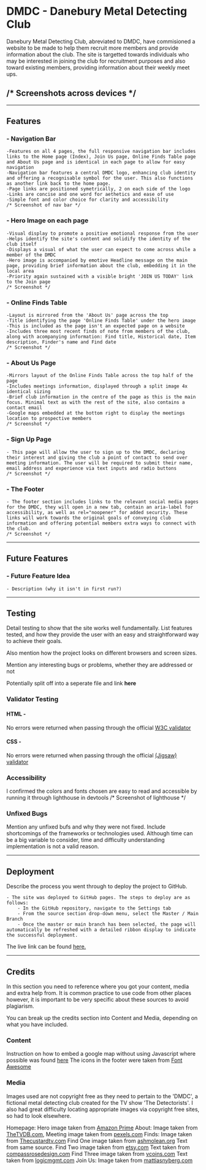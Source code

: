 # DMDC - Danebury Metal Detecting Club
Danebury Metal Detecting Club, abreviated to DMDC, have commisioned a website to be made to help them recruit more members and provide information about the club. The site is targetted towards individuals who may be interested in joining the club for recruitment purposes and also toward existing members, providing information about their weekly meet ups.

## /* Screenshots across devices */

---

## Features
### - Navigation Bar
    -Features on all 4 pages, the full responsive navigation bar includes links to the Home page (Index), Join Us page, Online Finds Table page and About Us page and is identical in each page to allow for easy navigation
    -Navigation bar features a central DMDC logo, enhancing club identity and offering a recognisable symbol for the user. This also functions as another link back to the home page.
    -Page links are positioned symetrically, 2 on each side of the logo
    -Links are concise and one word for aethetics and ease of use
    -Simple font and color choice for clarity and accessibility
    /* Screenshot of nav bar */
### - Hero Image on each page
    -Visual display to promote a positive emotional response from the user
    -Helps identify the site's content and solidify the identity of the club itself
    -Displays a visual of what the user can expect to come across while a member of the DMDC
    -Hero image is accompanied by emotive Headline message on the main page, providing brief information about the club, embedding it in the local area
    -Priority again sustained with a visible bright 'JOIN US TODAY' link to the Join page
    /* Screenshot */
### - Online Finds Table
    -Layout is mirrored from the 'About Us' page across the top
    -Title identifying the page 'Online Finds Table' under the hero image
    -This is included as the page isn't an expected page on a website
    -Includes three most recent finds of note from members of the club, along with acompanying information: Find title, Historical date, Item description, Finder's name and Find date
    /* Screenshot */
### - About Us Page
    -Mirrors layout of the Online Finds Table across the top half of the page
    -Includes meetings information, displayed through a split image 4x identical sizing
    -Brief club information in the centre of the page as this is the main focus. Minimal text as with the rest of the site, also contains a contact email
    -Google maps embedded at the bottom right to display the meetings location to prospective members
    /* Screenshot */
### - Sign Up Page
    - This page will allow the user to sign up to the DMDC, declaring their interest and giving the club a point of contact to send over meeting information. The user will be required to submit their name, email address and experience via text inputs and radio buttons
    /* Screenshot */
### - The Footer
    - The footer section includes links to the relevant social media pages for the DMDC, they will open in a new tab, contain an aria-label for accessibility, as well as rel="noopener" for added security. These links will work towards the original goals of conveying club information and offering potential members extra ways to connect with the club.
    /* Screenshot */

---

## Future Features

### - Future Feature Idea
    - Description (why it isn't in first run?)

---

## Testing
Detail testing to show that the site works well fundamentally. List features tested, and how they provide the user with an easy and straightforward way to achieve their goals.

Also mention how the project looks on different browsers and screen sizes.

Mention any interesting bugs or problems, whether they are addressed or not

Potentially split off into a seperate file and link **here**

### Validator Testing
#### HTML - 
No errors were returned when passing through the official [W3C validator](https://validator.w3.org/nu/)
#### CSS -
No errors were returned when passing through the official [(Jigsaw) validator](https://jigsaw.w3.org/css-validator/)
### Accessibility
I confirmed the colors and fonts chosen are easy to read and accessible by running it through lighthouse in devtools
/* Screenshot of lighthouse */

### Unfixed Bugs
Mention any unfixed bufs and why they were not fixed. Include shortcomings of the frameworks or technologies used. Although time can be a big variable to consider, time and difficulty understanding implementation is not a valid reason.

---

## Deployment
Describe the process you went through to deploy the project to GitHub.
    
    - The site was deployed to GitHub pages. The steps to deploy are as follows:
        - In the GitHub repository, navigate to the Settings tab
        - From the source section drop-down menu, select the Master / Main Branch
        - Once the master or main branch has been selected, the page will automatically be refreshed with a detailed ribbon display to indicate the successful deployment.
The live link can be found [here.](https://github.com/CMecrow/CM-Project-1)

---

## Credits
In this section you need to reference where you got your content, media and extra help from. It is common practice to use code from other places however, it is important to be very specific about these sources to avoid plagiarism.

You can break up the credits section into Content and Media, depending on what you have included.

### Content

Instruction on how to embed a google map without using Javascript where possible was found [here](https://blog.duda.co/responsive-google-maps-for-your-website)
The icons in the footer were taken from [Font Awesome](https://fontawesome.com/)

### Media

Images used are not copyright free as they need to pertain to the 'DMDC', a fictional metal detecting club created for the TV show 'The Detectorists'. I also had great difficulty locating appropriate images via copyright free sites, so had to look elsewhere.

Homepage: Hero image taken from [Amazon Prime](https://www.primevideo.com/detail/Detectorists-BBC-Series/0U8H58N2QNJJEJVNO91MDGUPVT)
About: Image taken from [TheTVDB.com](https://thetvdb.com/series/detectorists), Meeting image taken from [pexels.com](https://www.pexels.com/photo/green-grass-field-1574547/)
Finds: Image taken from [Thecustardtv.com](https://www.thecustardtv.com/2017/12/detectorists-well-miss-this-gentle.html)
Find One image taken from [ashmolean.org](https://www.ashmolean.org/alfred-jewel#/) Text from same source.
Find Two image taken from [etsy.com](https://www.etsy.com/listing/209330555/4-collectable-victorian-and-edwardian) Text taken from [compassrosedesign.com](https://www.compassrosedesign.com/pages/history-of-buttons)
Find Three image taken from [vcoins.com](https://www.vcoins.com/en/stores/educational_coin_company/55/product/great_britain_medalets_victorian_and_edwardian_a_lot_of_7_items/1151252/Default.aspx) Text taken from [logicmgmt.com](https://logicmgmt.com/1876/living/money.htm)
Join Us: Image taken from [mattiasnyberg.com](http://mattiasnyberg.com/portfolio/detectorists)
